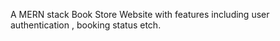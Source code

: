 
A MERN stack Book Store Website with features including user authentication , booking status etch.
